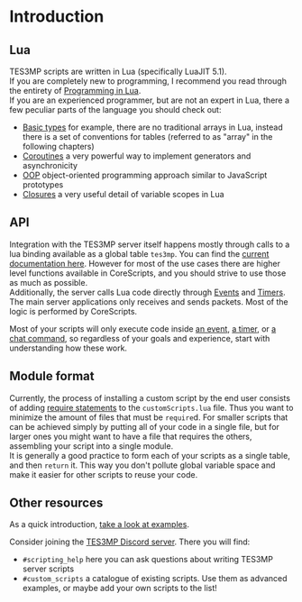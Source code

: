 # Introduction

## Lua

TES3MP scripts are written in Lua (specifically LuaJIT 5.1).  
If you are completely new to programming, I recommend you read through the entirety of [Programming in Lua](https://www.lua.org/pil/contents.html).  
If you are an experienced programmer, but are not an expert in Lua, there a few peculiar parts of the language you should check out:
* [Basic types](https://www.lua.org/pil/2.html) for example, there are no traditional arrays in Lua, instead there is a set of conventions for tables (referred to as "array" in the following chapters)
* [Coroutines](https://www.lua.org/pil/9.html) a very powerful way to implement generators and asynchronicity
* [OOP](https://www.lua.org/pil/16.html) object-oriented programming approach similar to JavaScript prototypes
* [Closures](https://www.lua.org/pil/6.1.html) a very useful detail of variable scopes in Lua

## API

Integration with the TES3MP server itself happens mostly through calls to a lua binding available as a global table `tes3mp`. You can find the [current documentation here](http://docs.tes3mp.com/en/latest/). However for most of the use cases there are higher level functions available in CoreScripts, and you should strive to use those as much as possible.  
Additionally, the server calls Lua code directly through [Events](EventHooks.md) and [Timers](Timers.md).  
The main server applications only receives and sends packets. Most of the logic is performed by CoreScripts.

Most of your scripts will only execute code inside [an event](EventHooks.md), [a timer](Timers.md), or [a chat command](ChatCommands.md), so regardless of your goals and experience, start with understanding how these work.

## Module format

Currently, the process of installing a custom script by the end user consists of adding [require statements](https://www.lua.org/pil/8.1.html) to the `customScripts.lua` file.
Thus you want to minimize the amount of files that must be `require`d. For smaller scripts that can be achieved simply by putting all of your code in a single file, but for larger ones you might want to have a file that requires the others, assembling your script into a single module.  
It is generally a good practice to form each of your scripts as a single table, and then `return` it. This way you don't pollute global variable space and make it easier for other scripts to reuse your code.

## Other resources

As a quick introduction, [take a look at examples](Examples.md).

Consider joining the [TES3MP Discord server](https://discord.gg/ECJk293). There you will find:
* `#scripting_help` here you can ask questions about writing TES3MP server scripts
* `#custom_scripts` a catalogue of existing scripts. Use them as advanced examples, or maybe add your own scripts to the list!
